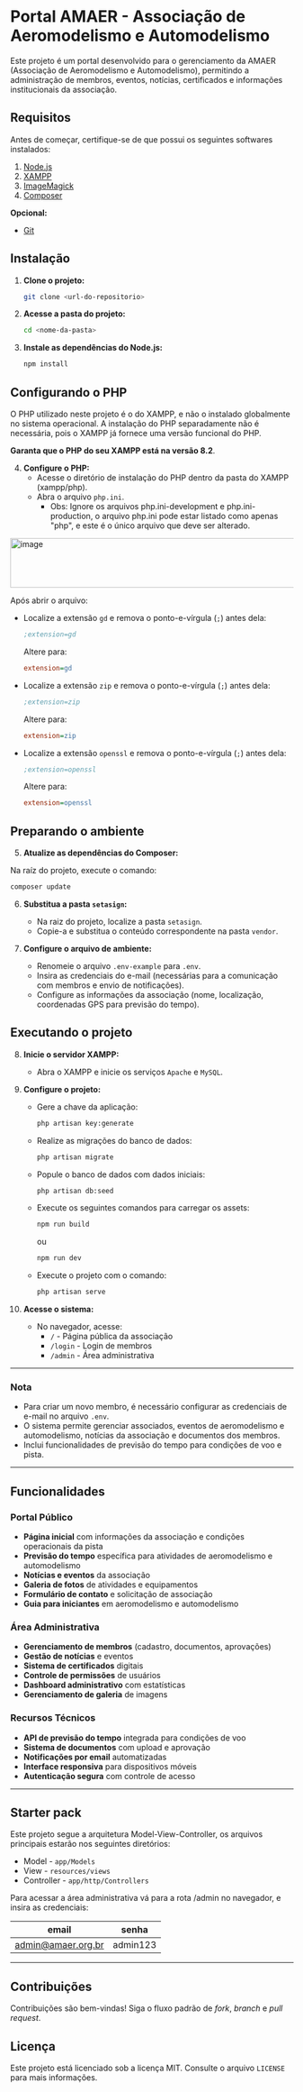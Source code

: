 # Portal AMAER - Associação de Aeromodelismo e Automodelismo

Este projeto é um portal desenvolvido para o gerenciamento da AMAER (Associação de Aeromodelismo e Automodelismo), permitindo a administração de membros, eventos, notícias, certificados e informações institucionais da associação.

## Requisitos

Antes de começar, certifique-se de que possui os seguintes softwares instalados:

1. [Node.js](https://nodejs.org/en/download/package-manager)
2. [XAMPP](https://sourceforge.net/projects/xampp/files/XAMPP%20Windows/8.2.12/xampp-windows-x64-8.2.12-0-VS16-installer.exe/download)
3. [ImageMagick](https://www.php.net/manual/en/book.imagick.php)
4. [Composer](https://getcomposer.org/download/)

**Opcional:**
- [Git](https://git-scm.com/downloads)

## Instalação

1. **Clone o projeto:**

   ```bash
   git clone <url-do-repositorio>
   ```

2. **Acesse a pasta do projeto:**

   ```bash
   cd <nome-da-pasta>
   ```

3. **Instale as dependências do Node.js:**

   ```bash
   npm install
   ```
## Configurando o PHP
O PHP utilizado neste projeto é o do XAMPP, e não o instalado globalmente no sistema operacional. A instalação do PHP separadamente não é necessária, pois o XAMPP já fornece uma versão funcional do PHP.

**Garanta que o PHP do seu XAMPP está na versão 8.2**.

4. **Configure o PHP:**
   - Acesse o diretório de instalação do PHP dentro da pasta do XAMPP (xampp/php).
   - Abra o arquivo `php.ini`.
     - Obs: Ignore os arquivos php.ini-development e php.ini-production, o arquivo php.ini pode estar listado como apenas "php", e este é o único arquivo que deve ser alterado.  
  <img width="608" height="88" alt="image" src="https://github.com/user-attachments/assets/394ddb3a-636c-4754-9e7c-6a01d5645a66" />

Após abrir o arquivo:
   - Localize a extensão `gd` e remova o ponto-e-vírgula (`;`) antes dela:
     ```ini
     ;extension=gd
     ```
     Altere para:
     ```ini
     extension=gd
     ```
   - Localize a extensão `zip` e remova o ponto-e-vírgula (`;`) antes dela:
     ```ini
     ;extension=zip
     ```
     Altere para:
     ```ini
     extension=zip
     ```
   - Localize a extensão `openssl` e remova o ponto-e-vírgula (`;`) antes dela:
     ```ini
     ;extension=openssl
     ```
     Altere para:
     ```ini
     extension=openssl
     ```
## Preparando o ambiente

5. **Atualize as dependências do Composer:**

Na raíz do projeto, execute o comando:
   ```bash
   composer update
   ```

6. **Substitua a pasta `setasign`:**
   - Na raiz do projeto, localize a pasta `setasign`.
   - Copie-a e substitua o conteúdo correspondente na pasta `vendor`.

7. **Configure o arquivo de ambiente:**
   - Renomeie o arquivo `.env-example` para `.env`.
   - Insira as credenciais do e-mail (necessárias para a comunicação com membros e envio de notificações).
   - Configure as informações da associação (nome, localização, coordenadas GPS para previsão do tempo).

## Executando o projeto

8. **Inicie o servidor XAMPP:**
   - Abra o XAMPP e inicie os serviços `Apache` e `MySQL`.
  
9. **Configure o projeto:**
    - Gere a chave da aplicação:
      ```bash
      php artisan key:generate
      ```
    - Realize as migrações do banco de dados:
      ```bash
      php artisan migrate
      ```
    - Popule o banco de dados com dados iniciais:
      ```bash
      php artisan db:seed
      ```
    - Execute os seguintes comandos para carregar os assets:
      ```bash
      npm run build
      ```
      ou
      
      ```bash
      npm run dev
      ```
    - Execute o projeto com o comando:
      ```bash
      php artisan serve
      ```

10. **Acesse o sistema:**
    - No navegador, acesse:
      - `/` - Página pública da associação
      - `/login` - Login de membros
      - `/admin` - Área administrativa

---

### Nota

- Para criar um novo membro, é necessário configurar as credenciais de e-mail no arquivo `.env`.
- O sistema permite gerenciar associados, eventos de aeromodelismo e automodelismo, notícias da associação e documentos dos membros.
- Inclui funcionalidades de previsão do tempo para condições de voo e pista.

---

## Funcionalidades

### Portal Público
- **Página inicial** com informações da associação e condições operacionais da pista
- **Previsão do tempo** específica para atividades de aeromodelismo e automodelismo
- **Notícias e eventos** da associação
- **Galeria de fotos** de atividades e equipamentos
- **Formulário de contato** e solicitação de associação
- **Guia para iniciantes** em aeromodelismo e automodelismo

### Área Administrativa
- **Gerenciamento de membros** (cadastro, documentos, aprovações)
- **Gestão de notícias** e eventos
- **Sistema de certificados** digitais
- **Controle de permissões** de usuários
- **Dashboard administrativo** com estatísticas
- **Gerenciamento de galeria** de imagens

### Recursos Técnicos
- **API de previsão do tempo** integrada para condições de voo
- **Sistema de documentos** com upload e aprovação
- **Notificações por email** automatizadas
- **Interface responsiva** para dispositivos móveis
- **Autenticação segura** com controle de acesso

---
## Starter pack
Este projeto segue a arquitetura Model-View-Controller, os arquivos principais estarão nos seguintes diretórios:
- Model - `app/Models`
- View - `resources/views`
- Controller - `app/http/Controllers`

Para acessar a área administrativa vá para a rota /admin no navegador, e insira as credenciais: 

| email | senha |
|---|---|
| admin@amaer.org.br | admin123 |

---


## Contribuições

Contribuições são bem-vindas! Siga o fluxo padrão de *fork*, *branch* e *pull request*.

## Licença

Este projeto está licenciado sob a licença MIT. Consulte o arquivo `LICENSE` para mais informações.
